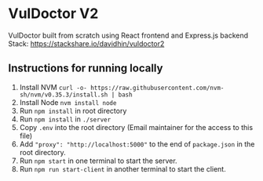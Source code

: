 # VulDoctor V2

VulDoctor built from scratch using React frontend and Express.js backend
Stack: https://stackshare.io/davidhin/vuldoctor2

## Instructions for running locally

1. Install NVM `curl -o- https://raw.githubusercontent.com/nvm-sh/nvm/v0.35.3/install.sh | bash`
2. Install Node `nvm install node`
3. Run `npm install` in root directory
4. Run `npm install` in `./server`
7. Copy `.env` into the root directory (Email maintainer for the access to this file)
8. Add `"proxy": "http://localhost:5000"` to the end of `package.json` in the root directory.
5. Run `npm start` in one terminal to start the server.
6. Run `npm run start-client` in another terminal to start the client.
